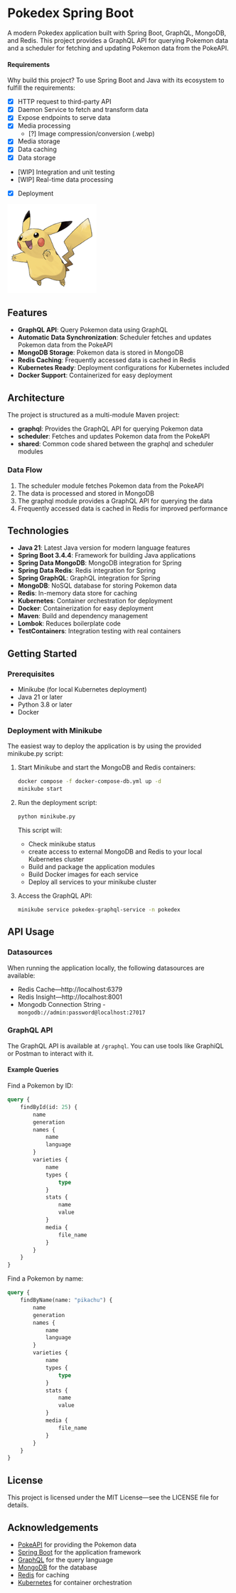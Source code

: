 # Pokedex Spring Boot

A modern Pokedex application built with Spring Boot, GraphQL, MongoDB, and Redis. This project provides a GraphQL API
for querying Pokemon data and a scheduler for fetching and updating Pokemon data from the PokeAPI.

#### Requirements

Why build this project? To use Spring Boot and Java with its ecosystem to fulfill the requirements:

- [x] HTTP request to third-party API
- [x] Daemon Service to fetch and transform data
- [x] Expose endpoints to serve data
- [x] Media processing
    - [?] Image compression/conversion (.webp)
- [x] Media storage
- [x] Data caching
- [x] Data storage
- [WIP] Integration and unit testing
- [WIP] Real-time data processing
- [x] Deployment

<img src="https://raw.githubusercontent.com/PokeAPI/sprites/master/sprites/pokemon/other/official-artwork/25.png" alt="pikachu" width="200"/>

## Features

- **GraphQL API**: Query Pokemon data using GraphQL
- **Automatic Data Synchronization**: Scheduler fetches and updates Pokemon data from the PokeAPI
- **MongoDB Storage**: Pokemon data is stored in MongoDB
- **Redis Caching**: Frequently accessed data is cached in Redis
- **Kubernetes Ready**: Deployment configurations for Kubernetes included
- **Docker Support**: Containerized for easy deployment

## Architecture

The project is structured as a multi-module Maven project:

- **graphql**: Provides the GraphQL API for querying Pokemon data
- **scheduler**: Fetches and updates Pokemon data from the PokeAPI
- **shared**: Common code shared between the graphql and scheduler modules

### Data Flow

1. The scheduler module fetches Pokemon data from the PokeAPI
2. The data is processed and stored in MongoDB
3. The graphql module provides a GraphQL API for querying the data
4. Frequently accessed data is cached in Redis for improved performance

## Technologies

- **Java 21**: Latest Java version for modern language features
- **Spring Boot 3.4.4**: Framework for building Java applications
- **Spring Data MongoDB**: MongoDB integration for Spring
- **Spring Data Redis**: Redis integration for Spring
- **Spring GraphQL**: GraphQL integration for Spring
- **MongoDB**: NoSQL database for storing Pokemon data
- **Redis**: In-memory data store for caching
- **Kubernetes**: Container orchestration for deployment
- **Docker**: Containerization for easy deployment
- **Maven**: Build and dependency management
- **Lombok**: Reduces boilerplate code
- **TestContainers**: Integration testing with real containers

## Getting Started

### Prerequisites

- Minikube (for local Kubernetes deployment)
- Java 21 or later
- Python 3.8 or later
- Docker

### Deployment with Minikube

The easiest way to deploy the application is by using the provided minikube.py script:

1. Start Minikube and start the MongoDB and Redis containers:
   ```bash
   docker compose -f docker-compose-db.yml up -d
   minikube start
   ```

2. Run the deployment script:
   ```bash
   python minikube.py
   ```

   This script will:

    - Check minikube status
    - create access to external MongoDB and Redis to your local Kubernetes cluster
    - Build and package the application modules
    - Build Docker images for each service
    - Deploy all services to your minikube cluster

3. Access the GraphQL API:
   ```bash
   minikube service pokedex-graphql-service -n pokedex
   ```

## API Usage

### Datasources

When running the application locally, the following datasources are available:

- Redis Cache—http://localhost:6379
- Redis Insight—http://localhost:8001
- Mongodb Connection String - `mongodb://admin:password@localhost:27017`

### GraphQL API

The GraphQL API is available at `/graphql`. You can use tools like GraphiQL or Postman to interact with it.

#### Example Queries

Find a Pokemon by ID:

```graphql
query {
    findById(id: 25) {
        name
        generation
        names {
            name
            language
        }
        varieties {
            name
            types {
                type
            }
            stats {
                name
                value
            }
            media {
                file_name
            }
        }
    }
}
```

Find a Pokemon by name:

```graphql
query {
    findByName(name: "pikachu") {
        name
        generation
        names {
            name
            language
        }
        varieties {
            name
            types {
                type
            }
            stats {
                name
                value
            }
            media {
                file_name
            }
        }
    }
}
```

## License

This project is licensed under the MIT License—see the LICENSE file for details.

## Acknowledgements

- [PokeAPI](https://pokeapi.co/) for providing the Pokemon data
- [Spring Boot](https://spring.io/projects/spring-boot) for the application framework
- [GraphQL](https://graphql.org/) for the query language
- [MongoDB](https://www.mongodb.com/) for the database
- [Redis](https://redis.io/) for caching
- [Kubernetes](https://kubernetes.io/) for container orchestration
